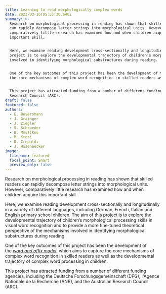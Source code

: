 ```yaml
---
title: Learning to read morphologically complex words
date: 2023-03-16T05:35:30.640Z
summary: >-
  Research on morphological processing in reading has shown that skilled readers
  can rapidly decompose letter strings into morphological units. However,
  comparatively little research has examined how and when children acquire this
  important skill.


  Here, we examine reading development cross-sectionally and longitudinally in a variety of different languages, including German, French, Italian and English primary school children. The aim of this 
  project is to explore the developmental trajectory of children’s morphological processing skills in visual word recognition and to provide a more fine-tuned theoretical perspective of the mechanisms 
  involved in identifying morphological substructures during reading.


  One of the key outcomes of this project has been the development of the <a href="Beyersmann-Grainger-WordAndAffixModel-2023.pdf" target="_blank">*word and affix model*</a>, which aims to capture 
  the core mechanisms of complex word recognition in skilled readers as well as the developmental trajectory of complex word processing in children.


  This project has attracted funding from a number of different funding agencies, including the Deutsche Forschungsgemeinschaft (DFG), l'Agence Nationale de la Recherche (ANR), and the Australian 
  Research Council (ARC).
draft: false
featured: false
authors:
  - E. Beyersmann
  - J. Grainger
  - J. Ziegler
  - S. Schroeder
  - B. Mousikou
  - M. Ktori
  - D. Crepaldi
  - J. Hasenaecker
image:
  filename: featured
  focal_point: Smart
  preview_only: false
---
```

Research on morphological processing in reading has shown that skilled readers can rapidly decompose letter strings into morphological units. However, comparatively little research has examined how and when children acquire this important skill. 

Here, we examine reading development cross-sectionally and longitudinally in a variety of different languages, including German, French, Italian and English primary school children. The aim of this project is to explore the developmental trajectory of children’s morphological processing skills in visual word recognition and to provide a more fine-tuned theoretical perspective of the mechanisms involved in identifying morphological substructures during reading. 

One of the key outcomes of this project has been the development of the <a href="Beyersmann-Grainger-WordAndAffixModel-2023.pdf" target="_blank">*word and affix model*</a>, which aims to capture the core mechanisms of complex word recognition in skilled readers as well as the developmental trajectory of complex word processing in children. 

This project has attracted funding from a number of different funding agencies, including the Deutsche Forschungsgemeinschaft (DFG), l'Agence Nationale de la Recherche (ANR), and the Australian Research Council (ARC).

